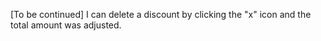 [To be continued]
I can delete a discount by clicking the "x" icon and the total amount was adjusted.